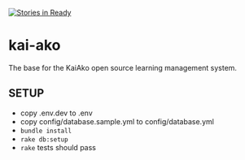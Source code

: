 [![Stories in Ready](https://badge.waffle.io/kai-ako/kai-ako.png?label=ready&title=Ready)](https://waffle.io/kai-ako/kai-ako)
# kai-ako
The base for the KaiAko open source learning management system.

## SETUP

* copy .env.dev to .env
* copy config/database.sample.yml to config/database.yml
* `bundle install`
* `rake db:setup`
* `rake` tests should pass
